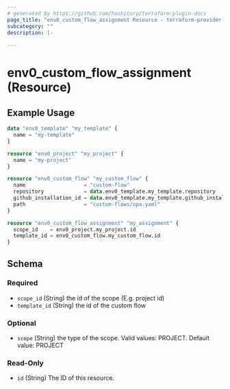 ```yaml
---
# generated by https://github.com/hashicorp/terraform-plugin-docs
page_title: "env0_custom_flow_assignment Resource - terraform-provider-env0"
subcategory: ""
description: |-
  
---
```


# env0_custom_flow_assignment (Resource)



## Example Usage

```terraform
data "env0_template" "my_template" {
  name = "my-template"
}

resource "env0_project" "my_project" {
  name = "my-project"
}

resource "env0_custom_flow" "my_custom_flow" {
  name                   = "custom-flow"
  repository             = data.env0_template.my_template.repository
  github_installation_id = data.env0_template.my_template.github_installation_id
  path                   = "custom-flows/opa.yaml"
}

resource "env0_custom_flow_assignment" "my_assignment" {
  scope_id    = env0_project.my_project.id
  template_id = env0_custom_flow.my_custom_flow.id
}
```

<!-- schema generated by tfplugindocs -->
## Schema

### Required

- `scope_id` (String) the id of the scope (E.g. project id)
- `template_id` (String) the id of the custom flow

### Optional

- `scope` (String) the type of the scope. Valid values: PROJECT. Default value: PROJECT

### Read-Only

- `id` (String) The ID of this resource.
